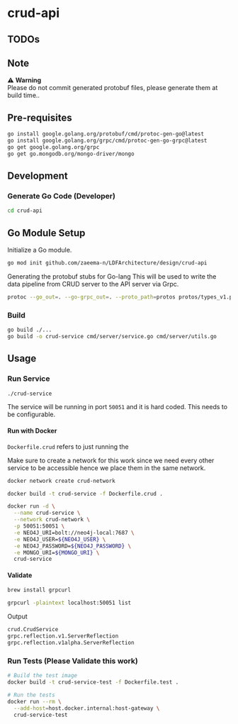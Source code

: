 # crud-api

## TODOs

## Note

⚠️ **Warning**  
Please do not commit generated protobuf files, please generate them at build time..

## Pre-requisites

```bash
go install google.golang.org/protobuf/cmd/protoc-gen-go@latest
go install google.golang.org/grpc/cmd/protoc-gen-go-grpc@latest
go get google.golang.org/grpc
go get go.mongodb.org/mongo-driver/mongo
```

## Development

### Generate Go Code (Developer)

```bash
cd crud-api
```

## Go Module Setup

Initialize a Go module. 

```bash
go mod init github.com/zaeema-n/LDFArchitecture/design/crud-api
```

Generating the protobuf stubs for Go-lang
This will be used to write the data pipeline from CRUD server to the API server
via Grpc. 

```bash
protoc --go_out=. --go-grpc_out=. --proto_path=protos protos/types_v1.proto
```

### Build

```bash
go build ./...
go build -o crud-service cmd/server/service.go cmd/server/utils.go
```

## Usage

### Run Service

```bash
./crud-service
```

The service will be running in port `50051` and it is hard coded. This needs to be configurable. 

#### Run with Docker

`Dockerfile.crud` refers to just running the

Make sure to create a network for this work since we need every other service to be accessible hence
we place them in the same network. 

```bash
docker network create crud-network
```

```bash
docker build -t crud-service -f Dockerfile.crud .
```

```bash
docker run -d \
  --name crud-service \
  --network crud-network \
  -p 50051:50051 \
  -e NEO4J_URI=bolt://neo4j-local:7687 \
  -e NEO4J_USER=${NEO4J_USER} \
  -e NEO4J_PASSWORD=${NEO4J_PASSWORD} \
  -e MONGO_URI=${MONGO_URI} \
  crud-service
```

#### Validate 

```bash
brew install grpcurl
```

```bash
grpcurl -plaintext localhost:50051 list
```

Output

```bash
crud.CrudService
grpc.reflection.v1.ServerReflection
grpc.reflection.v1alpha.ServerReflection
```

### Run Tests (Please Validate this work)

```bash
# Build the test image
docker build -t crud-service-test -f Dockerfile.test .

# Run the tests
docker run --rm \
  --add-host=host.docker.internal:host-gateway \
  crud-service-test
```
